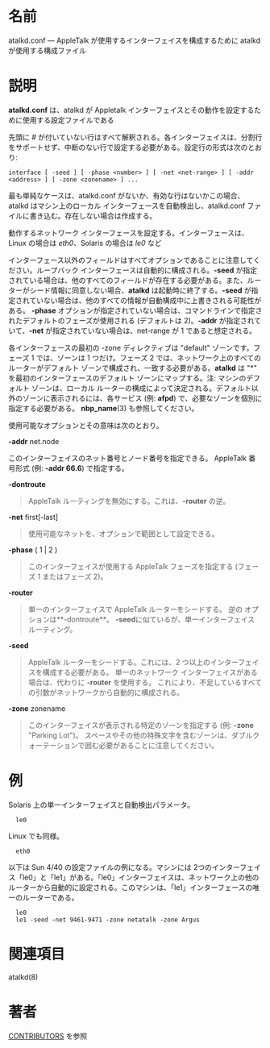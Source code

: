 # 名前

atalkd.conf — AppleTalk が使用するインターフェイスを構成するために atalkd が使用する構成ファイル

# 説明

**atalkd.conf** は、atalkd が Appletalk
インターフェイスとその動作を設定するために使用する設定ファイルである

先頭に *\#*
が付いていない行はすべて解釈される。各インターフェイスは、分割行をサポートせず、中断のない行で設定する必要がある。設定行の形式は次のとおり:

    interface [ -seed ] [ -phase <number> ] [ -net <net-range> ] [ -addr <address> ] [ -zone <zonename> ] ...

最も単純なケースは、atalkd.conf がないか、有効な行はないかこの場合、atalkd はマシン上のローカル
インターフェースを自動検出し、atalkd.conf ファイルに書き込む。存在しない場合は作成する。

動作するネットワーク インターフェースを設定する。インターフェースは、Linux の場合は *eth0*、Solaris の場合は *le0* など

インターフェース以外のフィールドはすべてオプションであることに注意してください。ループバック インターフェースは自動的に構成される。**-seed**
が指定されている場合は、他のすべてのフィールドが存在する必要がある。また、ルーターがシード情報に同意しない場合、**atalkd**
は起動時に終了する。**-seed** が指定されていない場合は、他のすべての情報が自動構成中に上書きされる可能性がある。 **-phase**
オプションが指定されていない場合は、コマンドラインで指定されたデフォルトのフェーズが使用される (デフォルトは 2)。**-addr**
が指定されていて、**-net** が指定されていない場合は、net-range が 1 であると想定される。

各インターフェースの最初の -zone ディレクティブは "default" ゾーンです。フェーズ 1 では、ゾーンは 1 つだけ。フェーズ 2
では、ネットワーク上のすべてのルーターがデフォルト ゾーンで構成され、一致する必要がある。**atalkd** は "*"
を最初のインターフェースのデフォルト ゾーンにマップする。注: マシンのデフォルト ゾーンは、ローカル
ルーターの構成によって決定される。デフォルト以外のゾーンに表示されるには、各サービス (例: **afpd**)
で、必要なゾーンを個別に指定する必要がある。 **nbp_name**(3) も参照してください。

使用可能なオプションとその意味は次のとおり。

**-addr** net.node

このインターフェイスのネット番号とノード番号を指定できる。
AppleTalk 番号形式 (例: **-addr 66.6**) で指定する。

**-dontroute**

> AppleTalk ルーティングを無効にする。これは、**-router** の逆。

**-net** first[-last]

> 使用可能なネットを、オプションで範囲として設定できる。

**-phase** ( 1 | 2 )

> このインターフェイスが使用する AppleTalk フェーズを指定する (フェーズ 1 またはフェーズ 2)。

**-router**

> 単一のインターフェイスで AppleTalk ルーターをシードする。
逆の オプションは**-dontroute**。 **-seed**に似ているが、単一インターフェイス ルーティング。

**-seed**

> AppleTalk ルーターをシードする。これには、2 つ以上のインターフェイスを構成する必要がある。
単一のネットワーク インターフェイスがある場合は、代わりに **-router** を使用する。
これにより、不足しているすべての引数がネットワークから自動的に構成される。

**-zone** zonename

> このインターフェイスが表示される特定のゾーンを指定する (例: **-zone** "Parking Lot")。
スペースやその他の特殊文字を含むゾーンは、ダブルクォーテーションで囲む必要があることに注意してください。

# 例

Solaris 上の単一インターフェイスと自動検出パラメータ。

      le0

Linux でも同様。

      eth0

以下は Sun 4/40 の設定ファイルの例になる。マシンには
2つのインターフェイス「le0」と「le1」がある。「le0」インターフェイスは、ネットワーク上の他のルーターから自動的に設定される。このマシンは、「le1」インターフェースの唯一のルーターである。

      le0
      le1 -seed -net 9461-9471 -zone netatalk -zone Argus

# 関連項目

atalkd(8)

# 著者

[CONTRIBUTORS](https://netatalk.io/contributors) を参照
